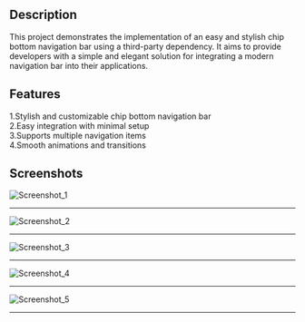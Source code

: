## Description
This project demonstrates the implementation of an easy and stylish chip bottom navigation bar using a third-party dependency. It aims to provide developers with a simple and elegant solution for integrating a modern navigation bar into their applications.

## Features
1.Stylish and customizable chip bottom navigation bar<br>
2.Easy integration with minimal setup<br>
3.Supports multiple navigation items<br>
4.Smooth animations and transitions<br>

## Screenshots
![Screenshot_1](https://github.com/user-attachments/assets/8afb8891-82af-4ede-a019-86fba0ee4ced)<br><hr>
![Screenshot_2](https://github.com/user-attachments/assets/74ceb012-5ea8-4bb2-9156-97f14b8a17ef)<br><hr>
![Screenshot_3](https://github.com/user-attachments/assets/f70c502a-6cbb-49e2-ae2f-388993d159ab)<br><hr>
![Screenshot_4](https://github.com/user-attachments/assets/753a1cdd-d1aa-42d8-b0b1-a018e6c1e730)<br><hr>
![Screenshot_5](https://github.com/user-attachments/assets/3abd2660-1570-4ed4-b9b1-63db5edca0b3)<br><hr>






